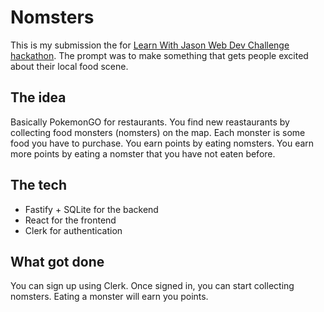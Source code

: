 # Nomsters

This is my submission the for [Learn With Jason Web Dev Challenge hackathon](https://www.learnwithjason.dev/blog/web-dev-challenge-s1e5-food-scene-hackathon). The prompt was to make something that gets people excited about their local food scene.

## The idea

Basically PokemonGO for restaurants. You find new reastaurants by collecting food monsters (nomsters) on the map. Each monster is some food you have to purchase.
You earn points by eating nomsters. You earn more points by eating a nomster that you have not eaten before.

## The tech

- Fastify + SQLite for the backend
- React for the frontend
- Clerk for authentication

## What got done

You can sign up using Clerk. Once signed in, you can start collecting nomsters. Eating a monster will earn you points.
